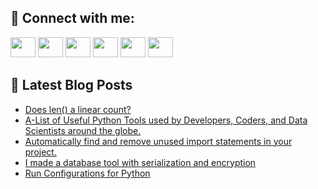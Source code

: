 ## 🔎 Connect with me:
[<img height="32" width="40" src="https://cdn.jsdelivr.net/npm/simple-icons@v5/icons/telegram.svg" />](https://t.me/bullbesh)
[<img height="32" width="40" src="https://cdn.jsdelivr.net/npm/simple-icons@v5/icons/vk.svg" />](https://vk.com/bullbesh)
[<img height="32" width="40" src="https://cdn.jsdelivr.net/npm/simple-icons@v5/icons/twitter.svg" />](https://twitter.com/bullbesh1)
[<img height="32" width="40" src="https://cdn.jsdelivr.net/npm/simple-icons@v5/icons/instagram.svg" />](https://www.instagram.com/bullbesh)
[<img height="32" width="40" src="https://cdn.jsdelivr.net/npm/simple-icons@v5/icons/reddit.svg" />](https://www.reddit.com/user/bullbesh)
[<img height="32" width="40" src="https://cdn.jsdelivr.net/npm/simple-icons@v5/icons/youtube.svg" />](https://www.youtube.com/channel/UCtfjRs6uzgq5mfm8S06WTcg)

## 📕 Latest Blog Posts
<!-- BLOG-POST-LIST:START -->
- [Does len&lpar;&rpar; a linear count?](https://www.reddit.com/r/Python/comments/vd4w22/does_len_a_linear_count/)
- [A-List of Useful Python Tools used by Developers, Coders, and Data Scientists around the globe.](https://www.reddit.com/r/Python/comments/vd4h94/alist_of_useful_python_tools_used_by_developers/)
- [Automatically find and remove unused import statements in your project.](https://www.reddit.com/r/Python/comments/vd3nli/automatically_find_and_remove_unused_import/)
- [I made a database tool with serialization and encryption](https://www.reddit.com/r/Python/comments/vd2v3q/i_made_a_database_tool_with_serialization_and/)
- [Run Configurations for Python](https://www.reddit.com/r/Python/comments/vd2cic/run_configurations_for_python/)
<!-- BLOG-POST-LIST:END -->
